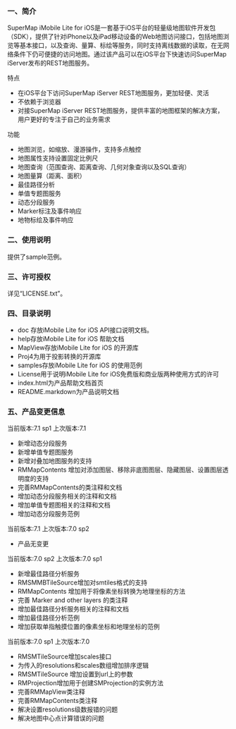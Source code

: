 ﻿### 一、简介

SuperMap iMobile Lite for iOS是一套基于iOS平台的轻量级地图软件开发包（SDK），提供了针对iPhone以及iPad移动设备的Web地图访问接口，包括地图浏览等基本接口，以及查询、量算、标绘等服务，同时支持离线数据的读取，在无网络条件下仍可便捷的访问地图。通过该产品可以在iOS平台下快速访问SuperMap iServer发布的REST地图服务。

特点
 
 - 在iOS平台下访问SuperMap iServer REST地图服务，更加轻便、灵活
 - 不依赖于浏览器
 - 对接SuperMap iServer REST地图服务，提供丰富的地图框架的解决方案，用户更好的专注于自己的业务需求

功能
 
 - 地图浏览，如缩放、漫游操作，支持多点触控
 - 地图属性支持设置固定比例尺
 - 地图查询（范围查询、距离查询、几何对象查询以及SQL查询）
 - 地图量算（距离、面积）
 - 最佳路径分析
 - 单值专题图服务
 - 动态分段服务
 - Marker标注及事件响应
 - 地物标绘及事件响应

### 二、使用说明

提供了sample范例。

### 三、许可授权

详见“LICENSE.txt”。

### 四、目录说明

- doc 存放iMobile Lite for iOS API接口说明文档。
- help存放iMobile Lite for iOS 帮助文档
- MapView存放iMobile Lite for iOS 的开源库
- Proj4为用于投影转换的开源库
- samples存放iMobile Lite for iOS 的使用范例
- License用于说明iMobile Lite for iOS免费版和商业版两种使用方式的许可
- index.html为产品帮助文档首页
- README.markdown为产品说明文档

### 五、产品变更信息
当前版本:7.1 sp1
上次版本:7.1

- 新增动态分段服务
- 新增单值专题图服务
- 新增对叠加地图服务的支持
- RMMapContents 增加对添加图层、移除非底图图层、隐藏图层、设置图层透明度的支持
- 完善RMMapContents的类注释和文档
- 增加动态分段服务相关的注释和文档
- 增加单值专题图相关的注释和文档
- 增加动态分段服务范例

当前版本:7.1
上次版本:7.0 sp2

- 产品无变更 

当前版本:7.0 sp2
上次版本:7.0 sp1

- 新增最佳路径分析服务
- RMSMMBTileSource增加对smtiles格式的支持
- RMMapContents 增加用于将像素坐标转换为地理坐标的方法
- 完善 Marker and other layers 的类注释
- 增加最佳路径分析服务相关的注释和文档
- 增加最佳路径分析范例
- 增加获取单指触摸位置的像素坐标和地理坐标的范例

当前版本:7.0 sp1
上次版本:7.0

- RMSMTileSource增加scales接口
- 为传入的resolutions和scales数组增加排序逻辑
- RMSMTileSource 增加设置到url上的参数
- RMProjection增加用于创建SMProjection的实例方法
- 完善RMMapView类注释
- 完善RMMapContents类注释
- 解决设置resolutions级数报错的问题
- 解决地图中心点计算错误的问题


